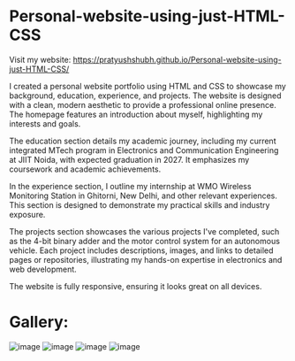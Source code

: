 # Personal-website-using-just-HTML-CSS
Visit my website: https://pratyushshubh.github.io/Personal-website-using-just-HTML-CSS/

I created a personal website portfolio using HTML and CSS to showcase my background, education, experience, and projects. The website is designed with a clean, modern aesthetic to provide a professional online presence. The homepage features an introduction about myself, highlighting my interests and goals. 

The education section details my academic journey, including my current integrated MTech program in Electronics and Communication Engineering at JIIT Noida, with expected graduation in 2027. It emphasizes my coursework and academic achievements.

In the experience section, I outline my internship at WMO Wireless Monitoring Station in Ghitorni, New Delhi, and other relevant experiences. This section is designed to demonstrate my practical skills and industry exposure.

The projects section showcases the various projects I've completed, such as the 4-bit binary adder and the motor control system for an autonomous vehicle. Each project includes descriptions, images, and links to detailed pages or repositories, illustrating my hands-on expertise in electronics and web development. 

The website is fully responsive, ensuring it looks great on all devices.

Gallery:
====

![image](https://github.com/PratyushShubh/Personal-website-using-just-HTML-CSS/assets/148980412/6e7afb39-7a1e-4f80-b477-4df70f116a82)
![image](https://github.com/PratyushShubh/Personal-website-using-just-HTML-CSS/assets/148980412/b17bc05c-de50-429f-89b1-2996ccddf68b)
![image](https://github.com/PratyushShubh/Personal-website-using-just-HTML-CSS/assets/148980412/15e24c9a-ef50-43b8-b769-d7577c5d2875)
![image](https://github.com/PratyushShubh/Personal-website-using-just-HTML-CSS/assets/148980412/be89df29-0076-4b37-91c0-af7f463d47bf)


